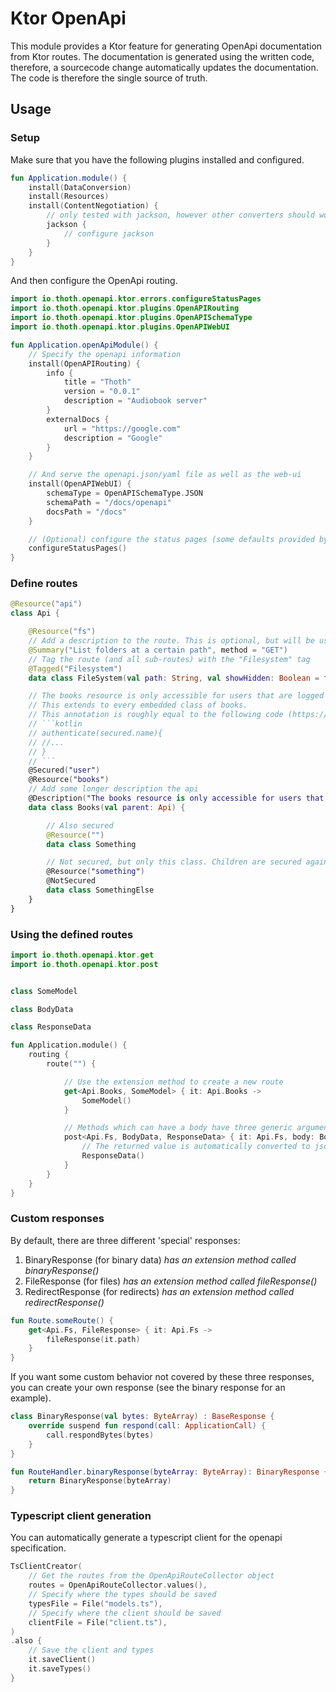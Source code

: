 # Ktor OpenApi

This module provides a Ktor feature for generating OpenApi documentation from Ktor routes.
The documentation is generated using the written code, therefore, a sourcecode change automatically updates the
documentation.
The code is therefore the single source of truth.

## Usage

### Setup

Make sure that you have the following plugins installed and configured.

```kotlin
fun Application.module() {
    install(DataConversion)
    install(Resources)
    install(ContentNegotiation) {
        // only tested with jackson, however other converters should work as well
        jackson {
            // configure jackson
        }
    }
}
```

And then configure the OpenApi routing.

```kotlin
import io.thoth.openapi.ktor.errors.configureStatusPages
import io.thoth.openapi.ktor.plugins.OpenAPIRouting
import io.thoth.openapi.ktor.plugins.OpenAPISchemaType
import io.thoth.openapi.ktor.plugins.OpenAPIWebUI

fun Application.openApiModule() {
    // Specify the openapi information
    install(OpenAPIRouting) {
        info {
            title = "Thoth"
            version = "0.0.1"
            description = "Audiobook server"
        }
        externalDocs {
            url = "https://google.com"
            description = "Google"
        }
    }

    // And serve the openapi.json/yaml file as well as the web-ui
    install(OpenAPIWebUI) {
        schemaType = OpenAPISchemaType.JSON
        schemaPath = "/docs/openapi"
        docsPath = "/docs"
    }

    // (Optional) configure the status pages (some defaults provided by me)
    configureStatusPages()
}
```

### Define routes

```kotlin
@Resource("api")
class Api {

    @Resource("fs")
    // Add a description to the route. This is optional, but will be used if you want to generate a client
    @Summary("List folders at a certain path", method = "GET")
    // Tag the route (and all sub-routes) with the "Filesystem" tag
    @Tagged("Filesystem")
    data class FileSystem(val path: String, val showHidden: Boolean = false, private val parent: Api)

    // The books resource is only accessible for users that are logged in
    // This extends to every embedded class of books.
    // This annotation is roughly equal to the following code (https://ktor.io/docs/authentication.html):
    // ```kotlin
    // authenticate(secured.name){
    // //...
    // }
    // ```
    @Secured("user")
    @Resource("books")
    // Add some longer description the api
    @Description("The books resource is only accessible for users that are logged in")
    data class Books(val parent: Api) {

        // Also secured
        @Resource("")
        data class Something

        // Not secured, but only this class. Children are secured again.
        @Resource("something")
        @NotSecured
        data class SomethingElse
    }
}
```

### Using the defined routes

```kotlin
import io.thoth.openapi.ktor.get
import io.thoth.openapi.ktor.post


class SomeModel

class BodyData

class ResponseData

fun Application.module() {
    routing {
        route("") {

            // Use the extension method to create a new route
            get<Api.Books, SomeModel> { it: Api.Books ->
                SomeModel()
            }

            // Methods which can have a body have three generic arguments
            post<Api.Fs, BodyData, ResponseData> { it: Api.Fs, body: BodyData ->
                // The returned value is automatically converted to json
                ResponseData()
            }
        }
    }
}
```

### Custom responses

By default, there are three different 'special' responses:

1. BinaryResponse (for binary data) *has an extension method called binaryResponse()*
2. FileResponse (for files) *has an extension method called fileResponse()*
3. RedirectResponse (for redirects) *has an extension method called redirectResponse()*

```kotlin
fun Route.someRoute() {
    get<Api.Fs, FileResponse> { it: Api.Fs ->
        fileResponse(it.path)
    }
}
```

If you want some custom behavior not covered by these three responses, you can create your own response (see
the binary response for an example).

```kotlin
class BinaryResponse(val bytes: ByteArray) : BaseResponse {
    override suspend fun respond(call: ApplicationCall) {
        call.respondBytes(bytes)
    }
}

fun RouteHandler.binaryResponse(byteArray: ByteArray): BinaryResponse {
    return BinaryResponse(byteArray)
}
```

### Typescript client generation

You can automatically generate a typescript client for the openapi specification.

```kotlin
TsClientCreator(
    // Get the routes from the OpenApiRouteCollector object
    routes = OpenApiRouteCollector.values(),
    // Specify where the types should be saved
    typesFile = File("models.ts"),
    // Specify where the client should be saved
    clientFile = File("client.ts"),
)
.also {
    // Save the client and types
    it.saveClient()
    it.saveTypes()
}
```